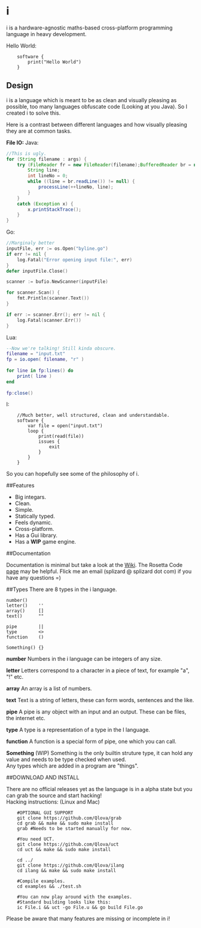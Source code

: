 # i
i is a hardware-agnostic maths-based cross-platform programming language in heavy development.

Hello World:

		software {
			print("Hello World")
		}
		
## Design
i is a language which is meant to be as clean and visually pleasing as possible, too many languages obfuscate code (Looking at you Java).
So I created i to solve this.

Here is a contrast between different languages and how visually pleasing they are at common tasks.

**File IO:**
Java:
```java
//This is ugly.
for (String filename : args) {
    try (FileReader fr = new FileReader(filename);BufferedReader br = new BufferedReader(fr)){
        String line;
        int lineNo = 0;
        while ((line = br.readLine()) != null) {
            processLine(++lineNo, line);
        }
    }
    catch (Exception x) {
        x.printStackTrace();
    }
}
```
Go:
```go
//Marginaly better
inputFile, err := os.Open("byline.go")
if err != nil {
	log.Fatal("Error opening input file:", err)
}
defer inputFile.Close()

scanner := bufio.NewScanner(inputFile)

for scanner.Scan() {
	fmt.Println(scanner.Text())
}

if err := scanner.Err(); err != nil {
	log.Fatal(scanner.Err())
}
```
Lua:
```lua
--Now we're talking! Still kinda obscure.
filename = "input.txt"
fp = io.open( filename, "r" )
 
for line in fp:lines() do
    print( line )
end
 
fp:close()
```
I:
```
	//Much better, well structured, clean and understandable.
	software {
		var file = open("input.txt")
		loop {
			print(read(file))
			issues {
				exit
			}
		}
	}
```

So you can hopefully see some of the philosophy of i.

##Features

* Big integars.
* Clean.
* Simple.
* Statically typed.
* Feels dynamic.
* Cross-platform.
* Has a Gui library.
* Has a **WIP** game engine.

##Documentation

Documentation is minimal but take a look at the [Wiki](https://github.com/Qlova/ilang/wiki).
The Rosetta Code [page](http://rosettacode.org/wiki/Category:I) may be helpful. 
Flick me an email (splizard @ splizard dot com) if you have any questions =)

##Types
There are 8 types in the i language.
```
number()
letter()	''
array() 	[]
text() 		""

pipe 		||
type		<>
function 	()

Something() {}
```

**number**
Numbers in the i language can be integers of any size.

**letter**
Letters correspond to a character in a piece of text, for example "a", "!" etc.

**array**
An array is a list of numbers.

**text**
Text is a string of letters, these can form words, sentences and the like.

**pipe**
A pipe is any object with an input and an output. These can be files, the internet etc.

**type**
A type is a representation of a type in the I language.

**function**
A function is a special form of pipe, one which you can call.

**Something** (WIP)
Something is the only builtin struture type, it can hold any value and needs to be type checked when used.  
Any types which are added in a program are "things".

##DOWNLOAD AND INSTALL

There are no official releases yet as the language is in a alpha state but you can grab the source and start hacking!  
Hacking instructions: (Linux and Mac)
	
		#OPTIONAL GUI SUPPORT
		git clone https://github.com/Qlova/grab
		cd grab && make && sudo make install
		grab #Needs to be started manually for now.
	
		#You need UCT.
		git clone https://github.com/Qlova/uct
		cd uct && make && sudo make install
		
		cd ../
		git clone https://github.com/Qlova/ilang
		cd ilang && make && sudo make install
		
		#Compile examples.
		cd examples && ./test.sh
		
		#You can now play around with the examples.
		#Standard building looks like this:
		ic File.i && uct -go File.u && go build File.go

Please be aware that many features are missing or incomplete in i!
		
